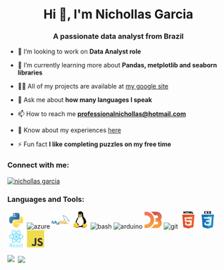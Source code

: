 <h1 align="center">Hi 👋, I'm Nichollas Garcia</h1>
<h3 align="center">A passionate data analyst from Brazil</h3>

- 🔭 I’m looking to work on **Data Analyst role**

- 🌱 I’m currently learning more about **Pandas, metplotlib and seaborn libraries**

- 👨‍💻 All of my projects are available at [my google site](https://sites.google.com/view/nichollasgarcia)

- 💬 Ask me about **how many languages I speak**

- 📫 How to reach me **professionalnichollas@hotmail.com**

- 📄 Know about my experiences [here](https://docs.google.com/document/d/1lNzxHN-zykLefnzhn1DBAlj9lFZTK430/edit?usp=drive_link&ouid=107260841767392717182&rtpof=true&sd=true)

- ⚡ Fun fact **I like completing puzzles on my free time**

<h3 align="left">Connect with me:</h3>
<p align="left">
<a href="https://linkedin.com/in/nichollas garcia" target="blank"><img align="center" src="https://raw.githubusercontent.com/rahuldkjain/github-profile-readme-generator/master/src/images/icons/Social/linked-in-alt.svg" alt="nichollas garcia" height="30" width="40" /></a>
</p>

<h3 align="left">Languages and Tools:</h3>
<p align="left"> 
  <img src="https://raw.githubusercontent.com/devicons/devicon/master/icons/python/python-original.svg" alt="python" width="40" height="40"/> </a> 
  <img src="https://www.vectorlogo.zone/logos/microsoft_azure/microsoft_azure-icon.svg" alt="azure" width="40" height="40" /> </a> 
  <img src="https://raw.githubusercontent.com/devicons/devicon/master/icons/mysql/mysql-original-wordmark.svg" alt="mysql" width="40" height="40" /> </a> 
  <img src="https://raw.githubusercontent.com/devicons/devicon/master/icons/linux/linux-original.svg" alt="linux" width="40" height="40" /> </a> 
  <img src="https://www.vectorlogo.zone/logos/gnu_bash/gnu_bash-icon.svg" alt="bash" width="40" height="40" /> </a> 
  <img src="https://cdn.worldvectorlogo.com/logos/arduino-1.svg" alt="arduino" width="40" height="40"/> </a> 
  <img src="https://raw.githubusercontent.com/devicons/devicon/master/icons/d3js/d3js-original.svg" alt="d3js" width="40" height="40" /> </a> 
  <img src="https://www.vectorlogo.zone/logos/git-scm/git-scm-icon.svg" alt="git" width="40" height="40" /> </a> 
  <img src="https://raw.githubusercontent.com/devicons/devicon/master/icons/html5/html5-original-wordmark.svg" alt="html5" width="40" height="40" /> </a> 
  <img src="https://raw.githubusercontent.com/devicons/devicon/master/icons/css3/css3-original-wordmark.svg" alt="css3" width="40" height="40" /> </a> 
  <img src="https://raw.githubusercontent.com/devicons/devicon/master/icons/react/react-original-wordmark.svg" alt="react" width="40" height="40" /> </a> 
  <img src="https://raw.githubusercontent.com/devicons/devicon/master/icons/javascript/javascript-original.svg" alt="javascript" width="40" height="40" /> </a>
  </p>

<p>
  <img align="left" src="https://github-readme-stats.vercel.app/api/top-langs?username=nichollas531&show_icons=true&locale=en&layout=compact&langs_count=10&hide_border=true&title_color=00cbf3&text_color=00cbf3&icon_color=00cbf3&bg_color=040506&card_width=220" align="center" />
  &nbsp;
 <img src="https://gh-readme.vercel.app/api?username=nichollas531&show_icons=true&include_all_commits=true&count_private=true&count_private=true&hide_border=true&title_color=00cbf3&text_color=00cbf3&icon_color=00cbf3&bg_color=040506&hide_rank=true&line_height=28" align="center" />
</p>
